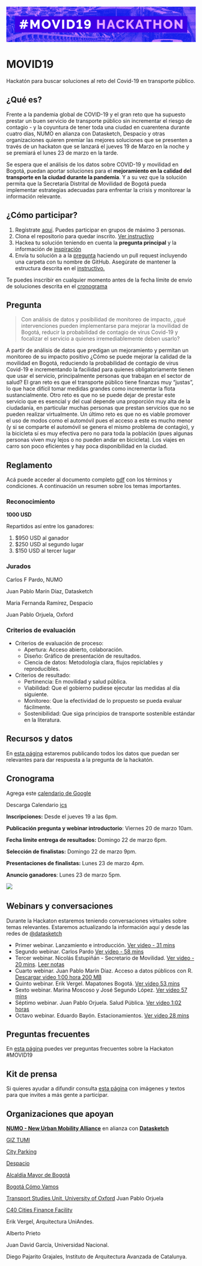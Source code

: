 ![](static/banner.png)

# MOVID19

Hackatón para buscar soluciones al reto del Covid-19 en transporte público.

## ¿Qué es?

Frente a la pandemia global de COVID-19 y el gran reto que ha supuesto prestar un buen servicio de transporte público sin incrementar el riesgo de contagio - y la coyuntura de tener toda una ciudad en cuarentena durante cuatro días, NUMO en alianza con Datasketch, Despacio y otras organizaciones quieren premiar las mejores soluciones que se presenten a través de un hackaton que se lanzará el jueves 19 de Marzo en la noche y se premiará el lunes 23 de marzo en la tarde.

Se espera que el análisis de los datos sobre COVID-19 y movilidad en Bogotá, puedan aportar soluciones para el **mejoramiento en la calidad del transporte en la ciudad durante la pandemia**. Y a su vez que la solución permita que la Secretaría Distrital de Movilidad de Bogotá pueda implementar estrategias adecuadas para enfrentar la crisis y monitorear la información relevante.


## ¿Cómo participar?

1. Regístrate [aquí](https://forms.gle/6vZzhihhDFNrWrzc7). Puedes participar en grupos de máximo 3 personas.
1. Clona el repositorio para quedar inscrito. [Ver instructivo](./faq/pull-request.md)
1. Hackea tu solución teniendo en cuenta la **pregunta principal** y la información de [inspiración](faq/inspiracion.md)
1. Envía tu solución a a la [pregunta]() haciendo un pull request incluyendo una carpeta con tu nombre de GitHub. Asegúrate de mantener la estructura descrita en el [instructivo.](./faq/estructura-de-archivos.md)

Te puedes inscribir en cualquier momento antes de la fecha límite de envío de soluciones descrita en el [cronograma](#cronograma)

## Pregunta

> Con análisis de datos y posibilidad de monitoreo de impacto, ¿qué intervenciones pueden implementarse para mejorar la movilidad de Bogotá, reducir la probabilidad de contagio de virus Covid-19 y focalizar el servicio a quienes irremediablemente deben usarlo?

A partir de análisis de datos que predigan un mejoramiento y permitan un monitoreo de su impacto positivo ¿Cómo se puede mejorar la calidad de la movilidad en Bogotá, reduciendo la probabilidad de contagio de virus Covid-19 e incrementando la facilidad para quienes obligatoriamente tienen que usar el servicio, principalmente personas que trabajan en el sector de salud? El gran reto es que el transporte público tiene finanzas muy “justas”, lo que hace difícil tomar medidas grandes como incrementar la flota sustancialmente. Otro reto es que no se puede dejar de prestar este servicio que es esencial y del cual depende una proporción muy alta de la ciudadanía, en particular muchas personas que prestan servicios que no se pueden realizar virtualmente. Un último reto es que no es viable promover el uso de modos como el automóvil pues el acceso a este es mucho menor (y si se comparte el automóvil se genera el mismo problema de contagio), y la bicicleta sí es muy efectiva pero no para toda la población (pues algunas personas viven muy lejos o no pueden andar en bicicleta). Los viajes en carro son poco eficientes y hay poca disponibilidad en la ciudad.



## Reglamento

Acá puede acceder al documento completo [pdf](/static/tyc-movid19.pdf) con los términos y condiciones. A continuación un resumen sobre los temas importantes.

### Reconocimiento

**1000 USD** 

Repartidos así entre los ganadores:

1. $950 USD al ganador
1. $250 USD al segundo lugar
1. $150 USD al tercer lugar


### Jurados


Carlos F Pardo, NUMO

Juan Pablo Marín Díaz, Datasketch

Maria Fernanda Ramírez, Despacio

Juan Pablo Orjuela, Oxford


### Criterios de evaluación

- Criterios de evaluación de proceso:
  - Apertura: Acceso abierto, colaboración.
  - Diseño: Gráfico de presentación de resultados.
  - Ciencia de datos: Metodología clara, flujos repiclables y reproducibles.
- Criterios de resultado:
  - Pertinencia: En movilidad y salud pública.
  - Viabilidad: Que el gobierno pudiese ejecutar las medidas al día siguiente.
  - Monitoreo: Que la efectividad de lo propuesto se pueda evaluar fácilmente.
  - Sostenibilidad: Que siga principios de transporte sostenible estándar en la literatura.

## Recursos y datos

En [esta página](faq/datos.md) estaremos publicando todos los datos que puedan ser relevantes para dar respuesta a la pregunta de la hackatón.

## Cronograma

Agrega este [calendario de Google](https://calendar.google.com/calendar?cid=bnVtby5nbG9iYWxfMmZlMnZtaHZmdGltdjdnaDhhZXVxMjJ0bm9AZ3JvdXAuY2FsZW5kYXIuZ29vZ2xlLmNvbQ)

Descarga Calendario [ics](/static/invite.ics)

**Inscripciones:** Desde el jueves 19 a las 6pm.

**Publicación pregunta y webinar introductorio**: Viernes 20 de marzo 10am.

**Fecha límite entrega de resultados:** Domingo 22 de marzo 6pm.

**Selección de finalistas:** Domingo 22 de marzo 9pm.

**Presentaciones de finalistas:** Lunes 23 de marzo 4pm.

**Anuncio ganadores**: Lunes 23 de marzo 5pm.


![](./static/cronograma.jpg)

## Webinars y conversaciones

Durante la Hackaton estaremos teniendo conversaciones virtuales sobre temas relevantes. Estaremos actualizando la información aquí y desde las redes de [@datasketch](http://twitter.com/datasketch)

- Primer webinar. Lanzamiento e introducción. [Ver video - 31 mins](https://wri.zoom.us/rec/share/vdNqduvLzWNIXLOX8GLjCqQsN9j1eaa823VMrvQEyHeLDthKUTi5J2VgeJ39OBg)
- Segundo webinar. Carlos Pardo [Ver video - 58 mins](https://wri.zoom.us/rec/play/tZwkJuGuq2o3GoWXuASDAKd7W9W_Kqus0XVP_aUEnhuyUnkCY1DwMrVBNubPyK7Y8T0SamOnR-ZJ4XNe?startTime=1584731013000)
- Tercer webinar. Nicolás Estupiñán - Secretario de Movilidad. [Ver video - 20 mins](https://wri.zoom.us/rec/play/upEpdu78_Ts3G9WVtgSDVv95W9Toeq2s1XMc8_IPyk3mUiNVMFvyZuMQMedKvy_ElJZKFeFrtVDcpOc-?continueMode=true). [Leer notas](/faq/notas-webinars.md)
- Cuarto webinar. Juan Pablo Marín Díaz. Acceso a datos públicos con R. [Descargar video 1:00 hora 200 MB](https://data.datasketch.co/numo/movid19/webinars/meetup-r-movid19.mp4)
- Quinto webinar. Erik Vergel. Mapatones Bogotá. [Ver video 53 mins](https://wri.zoom.us/rec/play/6Zwqdriqpjg3H4WX4wSDAvMrW43oKPms1HVKqfoKn0m0BnFXNgH3NbsUZI4SHXgRYJeMfLZ8eLVrPi0?continueMode=true)
- Sexto webinar. Marina Moscoso y José Segundo López. [Ver video 57 mins](https://wri.zoom.us/rec/share/98pMbI3OrVxIGo2W9BzWd_Y7QKXrT6a81nAc-KZezp9FaQ4vJnIqo3CERKoxfic)
- Séptimo webinar. Juan Pablo Orjuela. Salud Pública. [Ver video 1:02 horas](https://wri.zoom.us/rec/share/-eg2fqHp23lLfqvoyEyAQrEmQNTYX6a8hiFN86UKnRzDx01nLvmaRniaKmT8WbII)
- Octavo webinar. Eduardo Bayón. Estacionamientos. [Ver video 28 mins](https://wri.zoom.us/rec/share/5fBrHrX16UFLGKPx7UrTC6QZN9ToX6a8gCYerqdZyUx66koQbUaEL8Pu0Bh_Ydc8)

## Preguntas frecuentes

En [esta página](faq/README.md) puedes ver preguntas frecuentes sobre la Hackaton #MOVID19

## Kit de prensa

Si quieres ayudar a difundir consulta [esta página](faq/kit-prensa.md) con imágenes y textos para que invites a más gente a participar. 

## Organizaciones que apoyan

**[NUMO - New Urban Mobility Alliance](http://numo.global)** en alianza con **[Datasketch](https://datasketch.co)** 



[GIZ TUMI](http://transformative-mobility.org/)

[City Parking](https://city-parking.com/)

[Despacio](https://www.despacio.org/)

[Alcaldía Mayor de Bogotá](http://ticbogota.gov.co/)

[Bogotá Cómo Vamos](http://www.bogotacomovamos.org/)

[Transport Studies Unit, University of Oxford](https://www.tsu.ox.ac.uk) Juan Pablo Orjuela

[C40 Cities Finance Facility](https://www.c40cff.org)

Erik Vergel, Arquitectura UniAndes.

Alberto Prieto

Juan David García, Universidad Nacional.

Diego Pajarito Grajales, Instituto de Arquitectura Avanzada de Catalunya.



